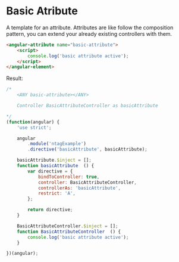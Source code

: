 Basic Atribute
==============

A template for an attribute.
Attributes are like follow the composition pattern, you can extend your already existing controllers with them.

```html
<angular-attribute name="basic-attribute">
    <script>
        console.log('basic attribute active');
    </script>
</angular-element>
```

Result:

```javascript
/*
	<ANY basic-attribute></ANY>

	Controller BasicAttributeController as basicAttribute

*/
(function(angular) {
	'use strict';

	angular
		.module('ntagExample')
		.directive('basicAttribute', basicAttribute);

	basicAttribute.$inject = [];
	function basicAttribute  () {
		var directive = {
			bindToController: true,
			controller: BasicAttributeController,
			controllerAs: 'basicAttribute',
			restrict: 'A',
		};

		return directive;
	}

	BasicAttributeController.$inject = [];
	function BasicAttributeController  () {
        console.log('basic attribute active');
	}

})(angular);
```
